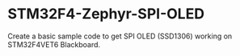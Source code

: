 # STM32F4-Zephyr-SPI-OLED
Create a basic sample code to get SPI OLED (SSD1306) working on STM32F4VET6 Blackboard.
